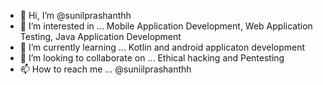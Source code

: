- 👋 Hi, I’m @sunilprashanthh
- 👀 I’m interested in ... Mobile Application Development, Web Application Testing, Java Application Development
- 🌱 I’m currently learning ... Kotlin and android applicaton development
- 💞️ I’m looking to collaborate on ... Ethical hacking and Pentesting
- 📫 How to reach me ... @suniilprashanthh

<!---
sunilprashanthh/sunilprashanthh is a ✨ special ✨ repository because its `README.md` (this file) appears on your GitHub profile.
You can click the Preview link to take a look at your changes.
--->
